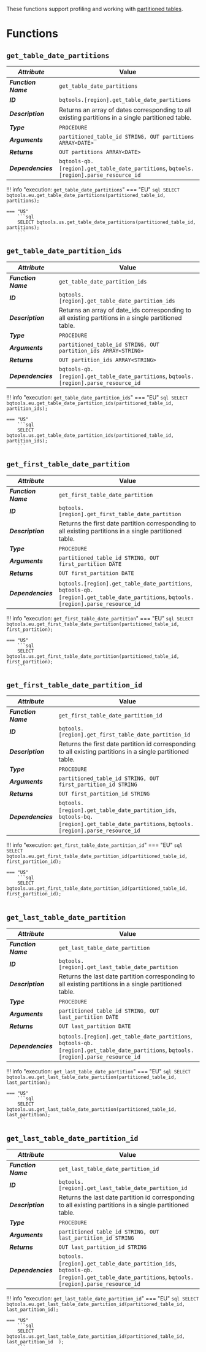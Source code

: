 These functions support profiling and working with [partitioned tables](https://cloud.google.com/bigquery/docs/partitioned-tables).

# Functions
## **`get_table_date_partitions`**
_**Attribute**_ | Value
--- | ---
_**Function Name**_ | `get_table_date_partitions`
_**ID**_ | `bqtools.[region].get_table_date_partitions`
_**Description**_ | Returns an array of dates corresponding to all existing partitions in a single partitioned table.
_**Type**_ | `PROCEDURE`
_**Arguments**_ | `partitioned_table_id STRING, OUT partitions ARRAY<DATE>`
_**Returns**_ | `OUT partitions ARRAY<DATE>`
_**Dependencies**_ | `bqtools-qb.[region].get_table_date_partitions`, `bqtools.[region].parse_resource_id`

!!! info "execution: `get_table_date_partitions`"
    === "EU"
        ```sql
        SELECT bqtools.eu.get_table_date_partitions(partitioned_table_id, partitions);
        ```

    === "US"
        ```sql
        SELECT bqtools.us.get_table_date_partitions(partitioned_table_id, partitions);
        ```

## **`get_table_date_partition_ids`**
_**Attribute**_ | Value
--- | ---
_**Function Name**_ | `get_table_date_partition_ids`
_**ID**_ | `bqtools.[region].get_table_date_partition_ids`
_**Description**_ | Returns an array of date_ids corresponding to all existing partitions in a single partitioned table.
_**Type**_ | `PROCEDURE`
_**Arguments**_ | `partitioned_table_id STRING, OUT partition_ids ARRAY<STRING>`
_**Returns**_ | `OUT partition_ids ARRAY<STRING>`
_**Dependencies**_ | `bqtools-qb.[region].get_table_date_partitions`, `bqtools.[region].parse_resource_id`

!!! info "execution: `get_table_date_partition_ids`"
    === "EU"
        ```sql
        SELECT bqtools.eu.get_table_date_partition_ids(partitioned_table_id, partition_ids);
        ```

    === "US"
        ```sql
        SELECT bqtools.us.get_table_date_partition_ids(partitioned_table_id, partition_ids);
        ```

## **`get_first_table_date_partition`**
_**Attribute**_ | Value
--- | ---
_**Function Name**_ | `get_first_table_date_partition`
_**ID**_ | `bqtools.[region].get_first_table_date_partition`
_**Description**_ | Returns the first date partition corresponding to all existing partitions in a single partitioned table.
_**Type**_ | `PROCEDURE`
_**Arguments**_ | `partitioned_table_id STRING, OUT first_partition DATE`
_**Returns**_ | `OUT first_partition DATE`
_**Dependencies**_ | `bqtools.[region].get_table_date_partitions`, `bqtools-qb.[region].get_table_date_partitions`, `bqtools.[region].parse_resource_id`

!!! info "execution: `get_first_table_date_partition`"
    === "EU"
        ```sql
        SELECT bqtools.eu.get_first_table_date_partition(partitioned_table_id, first_partition);
        ```

    === "US"
        ```sql
        SELECT bqtools.us.get_first_table_date_partition(partitioned_table_id, first_partition);
        ```

## **`get_first_table_date_partition_id`**
_**Attribute**_ | Value
--- | ---
_**Function Name**_ | `get_first_table_date_partition_id`
_**ID**_ | `bqtools.[region].get_first_table_date_partition_id`
_**Description**_ | Returns the first date partition id corresponding to all existing partitions in a single partitioned table.
_**Type**_ | `PROCEDURE`
_**Arguments**_ | `partitioned_table_id STRING, OUT first_partition_id STRING`
_**Returns**_ | `OUT first_partition_id STRING`
_**Dependencies**_ | `bqtools.[region].get_table_date_partition_ids`, `bqtools-bq.[region].get_table_date_partitions`, `bqtools.[region].parse_resource_id`

!!! info "execution: `get_first_table_date_partition_id`"
    === "EU"
        ```sql
        SELECT bqtools.eu.get_first_table_date_partition_id(partitioned_table_id, first_partition_id);
        ```

    === "US"
        ```sql
        SELECT bqtools.us.get_first_table_date_partition_id(partitioned_table_id, first_partition_id);
        ```

## **`get_last_table_date_partition`**
_**Attribute**_ | Value
--- | ---
_**Function Name**_ | `get_last_table_date_partition`
_**ID**_ | `bqtools.[region].get_last_table_date_partition`
_**Description**_ | Returns the last date partition corresponding to all existing partitions in a single partitioned table.
_**Type**_ | `PROCEDURE`
_**Arguments**_ | `partitioned_table_id STRING, OUT last_partition DATE`
_**Returns**_ | `OUT last_partition DATE`
_**Dependencies**_ | `bqtools.[region].get_table_date_partitions`, `bqtools-qb.[region].get_table_date_partitions`, `bqtools.[region].parse_resource_id`

!!! info "execution: `get_last_table_date_partition`"
    === "EU"
        ```sql
        SELECT bqtools.eu.get_last_table_date_partition(partitioned_table_id, last_partition);
        ```
    
    === "US"
        ```sql
        SELECT bqtools.us.get_last_table_date_partition(partitioned_table_id, last_partition);
        ```

## **`get_last_table_date_partition_id`**
_**Attribute**_ | Value
--- | ---
_**Function Name**_ | `get_last_table_date_partition_id`
_**ID**_ | `bqtools.[region].get_last_table_date_partition_id`
_**Description**_ | Returns the last date partition id corresponding to all existing partitions in a single partitioned table.
_**Type**_ | `PROCEDURE`
_**Arguments**_ | `partitioned_table_id STRING, OUT last_partition_id STRING`
_**Returns**_ | `OUT last_partition_id STRING`
_**Dependencies**_ | `bqtools.[region].get_table_date_partition_ids`, `bqtools-qb.[region].get_table_date_partitions`, `bqtools.[region].parse_resource_id`

!!! info "execution: `get_last_table_date_partition_id`"
    === "EU"
        ```sql
        SELECT bqtools.eu.get_last_table_date_partition_id(partitioned_table_id, last_partition_id);
        ```

    === "US"
        ```sql
        SELECT bqtools.us.get_last_table_date_partition_id(partitioned_table_id, last_partition_id  );
        ```

